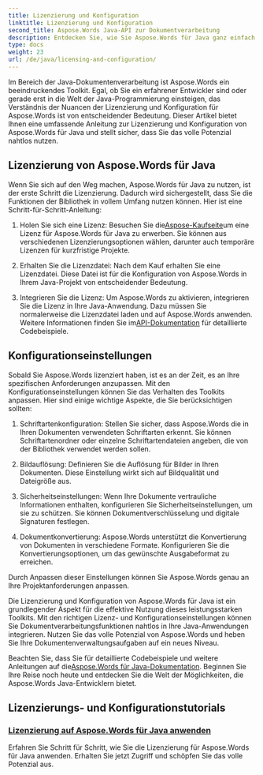 ```yaml
---
title: Lizenzierung und Konfiguration
linktitle: Lizenzierung und Konfiguration
second_title: Aspose.Words Java-API zur Dokumentverarbeitung
description: Entdecken Sie, wie Sie Aspose.Words für Java ganz einfach lizenzieren und konfigurieren. Tauchen Sie ein in die Feinheiten der Einrichtung dieses leistungsstarken Toolkits für die Dokumentverarbeitung in Ihren Java-Anwendungen.
type: docs
weight: 23
url: /de/java/licensing-and-configuration/
---
```

Im Bereich der Java-Dokumentenverarbeitung ist Aspose.Words ein beeindruckendes Toolkit. Egal, ob Sie ein erfahrener Entwickler sind oder gerade erst in die Welt der Java-Programmierung einsteigen, das Verständnis der Nuancen der Lizenzierung und Konfiguration für Aspose.Words ist von entscheidender Bedeutung. Dieser Artikel bietet Ihnen eine umfassende Anleitung zur Lizenzierung und Konfiguration von Aspose.Words für Java und stellt sicher, dass Sie das volle Potenzial nahtlos nutzen.

## Lizenzierung von Aspose.Words für Java

Wenn Sie sich auf den Weg machen, Aspose.Words für Java zu nutzen, ist der erste Schritt die Lizenzierung. Dadurch wird sichergestellt, dass Sie die Funktionen der Bibliothek in vollem Umfang nutzen können. Hier ist eine Schritt-für-Schritt-Anleitung:

1.  Holen Sie sich eine Lizenz: Besuchen Sie die[Aspose-Kaufseite](https://purchase.aspose.com/buy)um eine Lizenz für Aspose.Words für Java zu erwerben. Sie können aus verschiedenen Lizenzierungsoptionen wählen, darunter auch temporäre Lizenzen für kurzfristige Projekte.

2. Erhalten Sie die Lizenzdatei: Nach dem Kauf erhalten Sie eine Lizenzdatei. Diese Datei ist für die Konfiguration von Aspose.Words in Ihrem Java-Projekt von entscheidender Bedeutung.

3.  Integrieren Sie die Lizenz: Um Aspose.Words zu aktivieren, integrieren Sie die Lizenz in Ihre Java-Anwendung. Dazu müssen Sie normalerweise die Lizenzdatei laden und auf Aspose.Words anwenden. Weitere Informationen finden Sie im[API-Dokumentation](https://reference.aspose.com/words/java/) für detaillierte Codebeispiele.

## Konfigurationseinstellungen

Sobald Sie Aspose.Words lizenziert haben, ist es an der Zeit, es an Ihre spezifischen Anforderungen anzupassen. Mit den Konfigurationseinstellungen können Sie das Verhalten des Toolkits anpassen. Hier sind einige wichtige Aspekte, die Sie berücksichtigen sollten:

1. Schriftartenkonfiguration: Stellen Sie sicher, dass Aspose.Words die in Ihren Dokumenten verwendeten Schriftarten erkennt. Sie können Schriftartenordner oder einzelne Schriftartendateien angeben, die von der Bibliothek verwendet werden sollen.

2. Bildauflösung: Definieren Sie die Auflösung für Bilder in Ihren Dokumenten. Diese Einstellung wirkt sich auf Bildqualität und Dateigröße aus.

3. Sicherheitseinstellungen: Wenn Ihre Dokumente vertrauliche Informationen enthalten, konfigurieren Sie Sicherheitseinstellungen, um sie zu schützen. Sie können Dokumentverschlüsselung und digitale Signaturen festlegen.

4. Dokumentkonvertierung: Aspose.Words unterstützt die Konvertierung von Dokumenten in verschiedene Formate. Konfigurieren Sie die Konvertierungsoptionen, um das gewünschte Ausgabeformat zu erreichen.

Durch Anpassen dieser Einstellungen können Sie Aspose.Words genau an Ihre Projektanforderungen anpassen.

Die Lizenzierung und Konfiguration von Aspose.Words für Java ist ein grundlegender Aspekt für die effektive Nutzung dieses leistungsstarken Toolkits. Mit den richtigen Lizenz- und Konfigurationseinstellungen können Sie Dokumentverarbeitungsfunktionen nahtlos in Ihre Java-Anwendungen integrieren. Nutzen Sie das volle Potenzial von Aspose.Words und heben Sie Ihre Dokumentenverwaltungsaufgaben auf ein neues Niveau.

 Beachten Sie, dass Sie für detaillierte Codebeispiele und weitere Anleitungen auf die[Aspose.Words für Java-Dokumentation](https://reference.aspose.com/words/java/). Beginnen Sie Ihre Reise noch heute und entdecken Sie die Welt der Möglichkeiten, die Aspose.Words Java-Entwicklern bietet.

## Lizenzierungs- und Konfigurationstutorials
### [Lizenzierung auf Aspose.Words für Java anwenden](./applying-licensing/)
Erfahren Sie Schritt für Schritt, wie Sie die Lizenzierung für Aspose.Words für Java anwenden. Erhalten Sie jetzt Zugriff und schöpfen Sie das volle Potenzial aus.